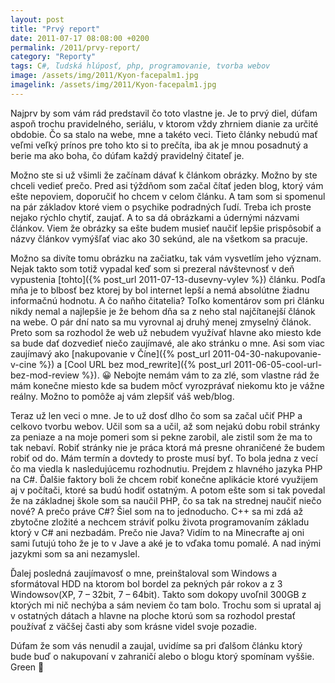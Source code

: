 ```yaml
---
layout: post
title: "Prvý report"
date: 2011-07-17 08:08:00 +0200
permalink: /2011/prvy-report/
category: "Reporty"
tags: C#, ľudská hlúposť, php, programovanie, tvorba webov
image: /assets/img/2011/Kyon-facepalm1.jpg
imagelink: /assets/img/2011/Kyon-facepalm1.jpg
---
```

Najprv by som vám rád predstavil čo toto vlastne je. Je to prvý diel, dúfam aspoň trochu pravidelného, seriálu, v ktorom vždy zhrniem dianie za určité obdobie. Čo sa stalo na webe, mne a takéto veci. Tieto články nebudú mať veľmi veľký prínos pre toho kto si to prečíta, iba ak je mnou posadnutý a berie ma ako boha, čo dúfam každý pravidelný čitateľ je.

Možno ste si už všimli že začínam dávať k článkom obrázky. Možno by ste chceli vedieť prečo. Pred asi týždňom som začal čítať jeden blog, ktorý vám ešte nepoviem, doporučiť ho chcem v celom článku. A tam som si spomenul na pár základov ktoré viem o psychike podradných ľudí. Treba ich proste nejako rýchlo chytiť, zaujať. A to sa dá obrázkami a údernými názvami článkov. Viem že obrázky sa ešte budem musieť naučiť lepšie prispôsobiť a názvy článkov vymýšľať viac ako 30 sekúnd, ale na všetkom sa pracuje.

Možno sa divíte tomu obrázku na začiatku, tak vám vysvetlím jeho význam. Nejak takto som totiž vypadal keď som si prezeral návštevnosť v deň vypustenia [tohto]({% post_url 2011-07-13-dusevny-vylev %}) článku. Podľa mňa je to blbosť bez ktorej by bol internet lepší a nemá absolútne žiadnu informačnú hodnotu. A čo naňho čitatelia? Toľko komentárov som pri článku nikdy nemal a najlepšie je že behom dňa sa z neho stal najčítanejší článok na webe. O pár dní nato sa mu vyrovnal aj druhý menej zmyselný článok. Preto som sa rozhodol že web už nebudem využívať hlavne ako miesto kde sa bude dať dozvedieť niečo zaujímavé, ale ako stránku o mne. Asi som viac zaujímavý ako [nakupovanie v Číne]({% post_url 2011-04-30-nakupovanie-v-cine %}) a [Cool URL bez mod_rewrite]({% post_url 2011-06-05-cool-url-bez-mod-review %}). 😀 Nebojte nemám vám to za zlé, som vlastne rád že mám konečne miesto kde sa budem môcť vyrozprávať niekomu kto je vážne reálny. Možno to pomôže aj vám zlepšiť váš web/blog.

Teraz už len veci o mne. Je to už dosť dlho čo som sa začal učiť PHP a celkovo tvorbu webov. Učil som sa a učil, až som nejakú dobu robil stránky za peniaze a na moje pomeri som si pekne zarobil, ale zistil som že ma to tak nebaví. Robiť stránky nie je práca ktorá má presne ohraničené že budem robiť od do. Mám termín a dovtedy to proste musí byť. To bola jedna z vecí čo ma viedla k nasledujúcemu rozhodnutiu. Prejdem z hlavného jazyka PHP na C#. Ďalšie faktory boli že chcem robiť konečne aplikácie ktoré využijem aj v počítači, ktoré sa budú hodiť ostatným. A potom ešte som si tak povedal že na základnej škole som sa naučil PHP, čo sa tak na strednej naučiť niečo nové? A prečo práve C#? Šiel som na to jednoducho. C++ sa mi zdá až zbytočne zložité a nechcem stráviť polku života programovaním základu ktorý v C# ani nezbadám. Prečo nie Java? Vidím to na Minecrafte aj oni sami ľutujú toho že je to v Jave a aké je to vďaka tomu pomalé. A nad inými jazykmi som sa ani nezamyslel.

Ďalej posledná zaujímavosť o mne, preinštaloval som Windows a sformátoval HDD na ktorom bol bordel za pekných pár rokov a z 3 Windowsov(XP, 7 – 32bit, 7 – 64bit). Takto som dokopy uvoľnil 300GB z ktorých mi nič nechýba a sám neviem čo tam bolo. Trochu som si upratal aj v ostatných dátach a hlavne na ploche ktorú som sa rozhodol prestať používať z väčšej časti aby som krásne videl svoje pozadie.

Dúfam že som vás nenudil a zaujal, uvidíme sa pri ďalšom článku ktorý bude buď o nakupovaní v zahraničí alebo o blogu ktorý spomínam vyššie. Green 🙂
